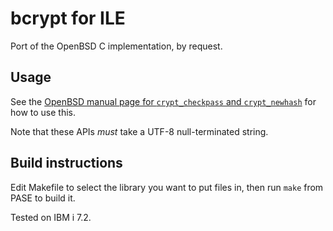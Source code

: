 # bcrypt for ILE

Port of the OpenBSD C implementation, by request.

## Usage

See the [OpenBSD manual page for `crypt_checkpass` and `crypt_newhash`](http://man.openbsd.org/crypt_checkpass.3) for how to use this.

Note that these APIs *must* take a UTF-8 null-terminated string.

## Build instructions

Edit Makefile to select the library you want to put files in, then run `make` from PASE to build it.

Tested on IBM i 7.2.

